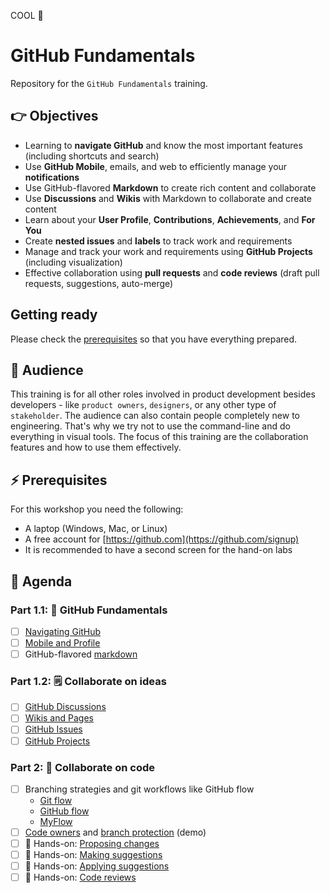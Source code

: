 COOL 💯

# GitHub Fundamentals

Repository for the `GitHub Fundamentals` training.

## 👉 Objectives

- Learning to __navigate GitHub__ and know the most important features (including shortcuts and search)
- Use __GitHub Mobile__, emails, and web to efficiently manage your __notifications__
- Use GitHub-flavored __Markdown__ to create rich content and collaborate
- Use __Discussions__ and __Wikis__ with Markdown to collaborate and create content
- Learn about your __User Profile__, __Contributions__, __Achievements__, and __For You__  
- Create __nested issues__ and __labels__ to track work and requirements
- Manage and track your work and requirements using __GitHub Projects__ (including visualization)
- Effective collaboration using __pull requests__ and __code reviews__ (draft pull requests, suggestions, auto-merge)

## Getting ready

Please check the [prerequisites](#-prerequisites) so that you have everything prepared.

## 👥 Audience

This training is for all other roles involved in product development besides developers - like `product owners`, `designers`, or any other type of `stakeholder`. The audience can also contain people completely new to engineering. That's why we try not to use the command-line and do everything in visual tools. The focus of this training are the collaboration features and how to use them effectively.

## ⚡ Prerequisites

For this workshop you need the following:

- A laptop (Windows, Mac, or Linux)
- A free account for [https://github.com](https://github.com/signup)
- It is recommended to have a second screen for the hand-on labs

## 📆 Agenda

### Part 1.1: 🚀 GitHub Fundamentals

- [ ] [Navigating GitHub](01_01_GitHub-Fundamentals.md#-navigating-github)
- [ ] [Mobile and Profile](01_01_GitHub-Fundamentals.md#-mobile-and--profile)
- [ ] GitHub-flavored [markdown](01_01_GitHub-Fundamentals.md#-markdown)

### Part 1.2: 🗒️ Collaborate on ideas

- [ ] [GitHub Discussions](01_02_Collaborate-on-ideas.md#-discussions)
- [ ] [Wikis and Pages](01_02_Collaborate-on-ideas.md#%EF%B8%8F-wikis-and--pages)
- [ ] [GitHub Issues](01_02_Collaborate-on-ideas.md#%EF%B8%8F-github-issues)
- [ ] [GitHub Projects](01_02_Collaborate-on-ideas.md#-github-projects)

### Part 2: 🤝 Collaborate on code

- [ ] Branching strategies and git workflows like GitHub flow
    - [Git flow](https://nvie.com/posts/a-successful-git-branching-model/)
    - [GitHub flow](https://docs.github.com/en/get-started/quickstart/github-flow)
    - [MyFlow](https://writeabout.net/2021/12/21/myflow-a-successful-git-branching-model-for-devops-teams/)
- [ ] [Code owners](https://docs.github.com/en/repositories/managing-your-repositorys-settings-and-features/customizing-your-repository/about-code-owners) and [branch protection](https://docs.github.com/en/repositories/configuring-branches-and-merges-in-your-repository/defining-the-mergeability-of-pull-requests/about-protected-branches) (demo)
- [ ] 🔨 Hands-on: [Proposing changes](HOL/04_Proposing-Changes.md)
- [ ] 🔨 Hands-on: [Making suggestions](HOL/05_Making-suggestions.md)
- [ ] 🔨 Hands-on: [Applying suggestions](HOL/06_Applying-suggestions.md)
- [ ] 🔨 Hands-on: [Code reviews](HOL/07_Code-reviews.md)
